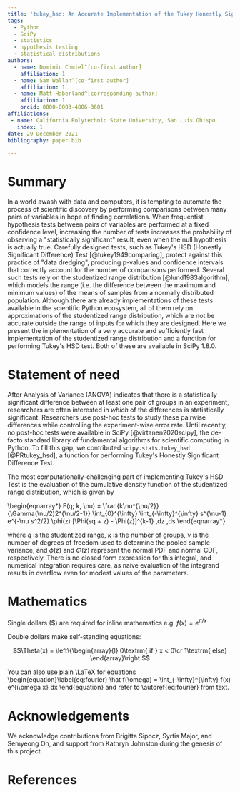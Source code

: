 ```yaml
---
title: 'tukey_hsd: An Accurate Implementation of the Tukey Honestly Significant Difference Test in Python'
tags:
  - Python
  - SciPy
  - statistics
  - hypothesis testing
  - statistical distributions
authors:
  - name: Dominic Chmiel^[co-first author]
    affiliation: 1
  - name: Sam Wallan^[co-first author]
    affiliation: 1
  - name: Matt Haberland^[corresponding author]
    affiliation: 1
    orcid: 0000-0003-4806-3601
affiliations:
 - name: California Polytechnic State University, San Luis Obispo
   index: 1
date: 29 December 2021
bibliography: paper.bib

---
```


# Summary

In a world awash with data and computers, it is tempting to automate the
process of scientific discovery by performing comparisons between many pairs
of variables in hope of finding correlations. When frequentist hypothesis
tests between pairs of variables are performed at a fixed confidence level,
increasing the number of tests increases the probability of observing a
"statistically significant" result, even when the null hypothesis is actually
true. Carefully designed tests, such as Tukey's HSD (Honestly Significant
Difference) Test [@tukey1949comparing], protect against this practice of "data
dredging", producing p-values and confidence intervals that correctly account
for the number of comparisons performed. Several such tests rely on the
studentized range distribution [@lund1983algorithm], which models the range
(i.e. the difference between the maximum and minimum values) of the means of
samples from a normally distributed population. Although there are already
implementations of these tests available in the scientific Python ecosystem,
all of them rely on approximations of the studentized range distribution,
which are not be accurate outside the range of inputs for which they are
designed. Here we present the implementation of a very accurate and
sufficiently fast implementation of the studentized range distribution and a
function for performing Tukey's HSD test. Both of these are available in
SciPy 1.8.0.

# Statement of need

After Analysis of Variance (ANOVA) indicates that there is a statistically
significant difference between at least one pair of groups in an experiment,
researchers are often interested in *which* of the differences is
statistically significant. Researchers use post-hoc tests to study these
pairwise differences while controlling the experiment-wise error rate. Until
recently, no post-hoc tests were available in SciPy [@virtanen2020scipy], the
de-facto standard library of fundamental algorithms for scientific computing
in Python. To fill this gap, we contributed `scipy.stats.tukey_hsd`
[@PRtukey_hsd], a function for performing Tukey's Honestly Significant
Difference Test.

The most computationally-challenging part of implementing Tukey's HSD Test is
the evaluation of the cumulative density function of the studentized range
distribution, which is given by

\begin{eqnarray*}
F(q; k, \nu) = \frac{k\nu^{\nu/2}}{\Gamma(\nu/2)2^{\nu/2-1}}
\int_{0}^{\infty} \int_{-\infty}^{\infty} s^{\nu-1} e^{-\nu s^2/2} \phi(z)
[\Phi(sq + z) - \Phi(z)]^{k-1} \,dz \,ds
\end{eqnarray*}

where $q$ is the studentized range, $k$ is the number of groups, $\nu$ is the
number of degrees of freedom used to determine the pooled sample variance, and
$\phi(z)$ and $\Phi(z)$ represent the normal PDF and normal CDF, respectively.
There is no closed form expression for this integral, and numerical
integration requires care, as naive evaluation of the integrand results
in overflow even for modest values of the parameters.

# Mathematics

Single dollars ($) are required for inline mathematics e.g. $f(x) = e^{\pi/x}$

Double dollars make self-standing equations:

$$\Theta(x) = \left\{\begin{array}{l}
0\textrm{ if } x < 0\cr
1\textrm{ else}
\end{array}\right.$$

You can also use plain \LaTeX for equations
\begin{equation}\label{eq:fourier}
\hat f(\omega) = \int_{-\infty}^{\infty} f(x) e^{i\omega x} dx
\end{equation}
and refer to \autoref{eq:fourier} from text.

# Acknowledgements

We acknowledge contributions from Brigitta Sipocz, Syrtis Major, and Semyeong
Oh, and support from Kathryn Johnston during the genesis of this project.

# References